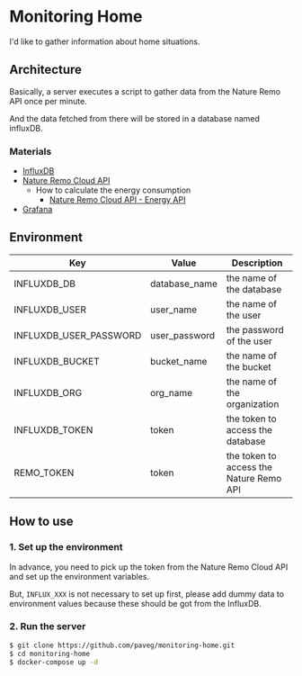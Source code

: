 # Monitoring Home

I'd like to gather information about home situations.

## Architecture

Basically, a server executes a script to gather data from the Nature Remo API once per minute.

And the data fetched from there will be stored in a database named influxDB.

### Materials

- [InfluxDB](https://www.influxdata.com/get-influxdb/)
- [Nature Remo Cloud API](https://developer.nature.global/en/)
  - How to calculate the energy consumption
    - [Nature Remo Cloud API - Energy API](https://developer.nature.global/docs/how-to-calculate-energy-data-from-smart-meter-values/)
- [Grafana](https://grafana.com/grafana/)

## Environment

| Key | Value | Description |
| --- | ----- | ----------- |
| INFLUXDB_DB | database_name | the name of the database |
| INFLUXDB_USER | user_name | the name of the user |
| INFLUXDB_USER_PASSWORD | user_password | the password of the user |
| INFLUXDB_BUCKET | bucket_name | the name of the bucket |
| INFLUXDB_ORG | org_name | the name of the organization |
| INFLUXDB_TOKEN | token | the token to access the database |
| REMO_TOKEN | token | the token to access the Nature Remo API |

## How to use

### 1. Set up the environment

In advance, you need to pick up the token from the Nature Remo Cloud API and set up the environment variables.

But, `INFLUX_XXX` is not necessary to set up first, please add dummy data to environment values because these should be got from the InfluxDB.

### 2. Run the server

```bash
$ git clone https://github.com/paveg/monitoring-home.git
$ cd monitoring-home
$ docker-compose up -d
```
